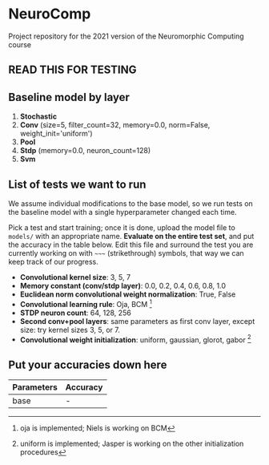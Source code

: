 # NeuroComp
Project repository for the 2021 version of the Neuromorphic Computing course

## READ THIS FOR TESTING

## Baseline model by layer

1. **Stochastic**
2. **Conv** (size=5, filter_count=32, memory=0.0, norm=False, weight_init='uniform')
3. **Pool**
4. **Stdp** (memory=0.0, neuron_count=128)
5. **Svm**

## List of tests we want to run

We assume individual modifications to the base model, so we run tests on the baseline model with a single hyperparameter changed each time.

Pick a test and start training; once it is done, upload the model file to `models/` with an appropriate name. **Evaluate on the entire test set**, and put the accuracy in the table below. Edit this file and surround the test you are currently working on with `~~~` (strikethrough) symbols, that way we can keep track of our progress.

- **Convolutional kernel size**: 3, 5, 7
- **Memory constant (conv/stdp layer)**: 0.0, 0.2, 0.4, 0.6, 0.8, 1.0
- **Euclidean norm convolutional weight normalization**: True, False
- **Convolutional learning rule**: Oja, BCM [^1]
- **STDP neuron count**: 64, 128, 256
- **Second conv+pool layers**: same parameters as first conv layer, except size: try kernel sizes 3, 5, or 7.
- **Convolutional weight initialization**: uniform, gaussian, glorot, gabor [^2]

## Put your accuracies down here

| Parameters | Accuracy |
|------------|----------|
| base       |      -   |

[^1]: oja is implemented; Niels is working on BCM
[^2]: uniform is implemented; Jasper is working on the other initialization procedures
